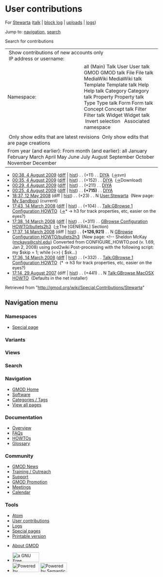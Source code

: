 <div id="mw-page-base" class="noprint">

</div>

<div id="mw-head-base" class="noprint">

</div>

<div id="content" class="mw-body" role="main">

<span id="top"></span>

<div id="mw-js-message" style="display:none;">

</div>



# <span dir="auto">User contributions</span>

<div id="bodyContent">

<div id="contentSub">

For [Stewarta](/wiki/User:Stewarta "User:Stewarta") (<a
href="/mediawiki/index.php?title=User_talk:Stewarta&amp;action=edit&amp;redlink=1"
class="new" title="User talk:Stewarta (page does not exist)">talk</a> \|
[block
log](/mediawiki/index.php?title=Special:Log/block&page=User%3AStewarta "Special:Log/block")
\|
[uploads](/wiki/Special:ListFiles/Stewarta "Special:ListFiles/Stewarta")
\| [logs](/wiki/Special:Log/Stewarta "Special:Log/Stewarta"))

</div>

<div id="jump-to-nav" class="mw-jump">

Jump to: [navigation](#mw-navigation), [search](#p-search)

</div>

<div id="mw-content-text">

Search for contributions

<table class="mw-contributions-table">
<colgroup>
<col style="width: 50%" />
<col style="width: 50%" />
</colgroup>
<tbody>
<tr class="odd">
<td colspan="2"> Show contributions of new accounts only<br />
 IP address or username:</td>
</tr>
<tr class="even">
<td class="mw-label">Namespace:</td>
<td>all (Main) Talk User User talk GMOD GMOD talk File File talk
MediaWiki MediaWiki talk Template Template talk Help Help talk Category
Category talk Property Property talk Type Type talk Form Form talk
Concept Concept talk Filter Filter talk Widget Widget talk  
 Invert selection 
 Associated namespace </td>
</tr>
<tr class="odd">
<td colspan="2"></td>
</tr>
<tr class="even">
<td colspan="2"> Only show edits that are latest revisions
 Only show edits that are page creations</td>
</tr>
<tr class="odd">
<td colspan="2">From year (and earlier): From month (and earlier): all
January February March April May June July August September October
November December</td>
</tr>
</tbody>
</table>

- <a href="/mediawiki/index.php?title=DIYA&amp;oldid=8735"
  class="mw-changeslist-date" title="DIYA">00:38, 4 August 2009</a>
  ([diff](/mediawiki/index.php?title=DIYA&diff=prev&oldid=8735 "DIYA")
  \| [hist](/mediawiki/index.php?title=DIYA&action=history "DIYA"))
  <span class="mw-changeslist-separator">. .</span>
  <span class="mw-plusminus-pos" dir="ltr"
  title="1,837 bytes after change">(+11)</span>‎
  <span class="mw-changeslist-separator">. .</span>
  <a href="/wiki/DIYA" class="mw-contributions-title"
  title="DIYA">DIYA</a> ‎
  <span class="comment">([→](/wiki/DIYA#svn "DIYA")‎<span dir="auto"><span class="autocomment">svn</span></span>)</span>
- <a href="/mediawiki/index.php?title=DIYA&amp;oldid=8734"
  class="mw-changeslist-date" title="DIYA">00:35, 4 August 2009</a>
  ([diff](/mediawiki/index.php?title=DIYA&diff=prev&oldid=8734 "DIYA")
  \| [hist](/mediawiki/index.php?title=DIYA&action=history "DIYA"))
  <span class="mw-changeslist-separator">. .</span>
  <span class="mw-plusminus-pos" dir="ltr"
  title="1,826 bytes after change">(+152)</span>‎
  <span class="mw-changeslist-separator">. .</span>
  <a href="/wiki/DIYA" class="mw-contributions-title"
  title="DIYA">DIYA</a> ‎
  <span class="comment">([→](/wiki/DIYA#Download "DIYA")‎<span dir="auto"><span class="autocomment">Download</span></span>)</span>
- <a href="/mediawiki/index.php?title=DIYA&amp;oldid=8733"
  class="mw-changeslist-date" title="DIYA">00:29, 4 August 2009</a>
  ([diff](/mediawiki/index.php?title=DIYA&diff=prev&oldid=8733 "DIYA")
  \| [hist](/mediawiki/index.php?title=DIYA&action=history "DIYA"))
  <span class="mw-changeslist-separator">. .</span>
  <span class="mw-plusminus-pos" dir="ltr"
  title="1,674 bytes after change">(+211)</span>‎
  <span class="mw-changeslist-separator">. .</span>
  <a href="/wiki/DIYA" class="mw-contributions-title"
  title="DIYA">DIYA</a> ‎
- <a href="/mediawiki/index.php?title=DIYA&amp;oldid=8732"
  class="mw-changeslist-date" title="DIYA">00:25, 4 August 2009</a>
  ([diff](/mediawiki/index.php?title=DIYA&diff=prev&oldid=8732 "DIYA")
  \| [hist](/mediawiki/index.php?title=DIYA&action=history "DIYA"))
  <span class="mw-changeslist-separator">. .</span> **(+715)**‎
  <span class="mw-changeslist-separator">. .</span>
  <a href="/wiki/DIYA" class="mw-contributions-title"
  title="DIYA">DIYA</a> ‎
- <a href="/mediawiki/index.php?title=User:Stewarta&amp;oldid=5374"
  class="mw-changeslist-date" title="User:Stewarta">18:37, 12 May 2008</a>
  (diff \|
  [hist](/mediawiki/index.php?title=User:Stewarta&action=history "User:Stewarta"))
  <span class="mw-changeslist-separator">. .</span>
  <span class="mw-plusminus-pos" dir="ltr"
  title="23 bytes after change">(+23)</span>‎
  <span class="mw-changeslist-separator">. .</span> N
  <a href="/wiki/User:Stewarta" class="mw-contributions-title"
  title="User:Stewarta">User:Stewarta</a> ‎ <span class="comment">(New
  page: <a
  href="/mediawiki/index.php?title=User:Stewarta/sandbox&amp;action=edit&amp;redlink=1"
  class="new" title="User:Stewarta/sandbox (page does not exist)">My
  Sandbox</a>)</span> <span class="mw-uctop">(current)</span>
- <a
  href="/mediawiki/index.php?title=Talk:GBrowse_1_Configuration_HOWTO&amp;oldid=5039"
  class="mw-changeslist-date"
  title="Talk:GBrowse 1 Configuration HOWTO">17:43, 14 March 2008</a>
  ([diff](/mediawiki/index.php?title=Talk:GBrowse_1_Configuration_HOWTO&diff=prev&oldid=5039 "Talk:GBrowse 1 Configuration HOWTO")
  \|
  [hist](/mediawiki/index.php?title=Talk:GBrowse_1_Configuration_HOWTO&action=history "Talk:GBrowse 1 Configuration HOWTO"))
  <span class="mw-changeslist-separator">. .</span>
  <span class="mw-plusminus-pos" dir="ltr"
  title="1,387 bytes after change">(+104)</span>‎
  <span class="mw-changeslist-separator">. .</span>
  <a href="/wiki/Talk:GBrowse_1_Configuration_HOWTO"
  class="mw-contributions-title"
  title="Talk:GBrowse 1 Configuration HOWTO">Talk:GBrowse 1 Configuration
  HOWTO</a> ‎
  <span class="comment">([→](/wiki/Talk:GBrowse_1_Configuration_HOWTO#.2A_-.3E_h3_for_track_properties.2C_etc.2C_easier_on_the_eyes.3F "Talk:GBrowse 1 Configuration HOWTO")‎<span dir="auto"><span class="autocomment">\*
  -\> h3 for track properties, etc, easier on the
  eyes?</span></span>)</span>
- <a
  href="/mediawiki/index.php?title=GBrowse_Configuration_HOWTO/bullets2h3&amp;oldid=5037"
  class="mw-changeslist-date"
  title="GBrowse Configuration HOWTO/bullets2h3">17:38, 14 March 2008</a>
  ([diff](/mediawiki/index.php?title=GBrowse_Configuration_HOWTO/bullets2h3&diff=prev&oldid=5037 "GBrowse Configuration HOWTO/bullets2h3")
  \|
  [hist](/mediawiki/index.php?title=GBrowse_Configuration_HOWTO/bullets2h3&action=history "GBrowse Configuration HOWTO/bullets2h3"))
  <span class="mw-changeslist-separator">. .</span>
  <span class="mw-plusminus-pos" dir="ltr"
  title="127,232 bytes after change">(+311)</span>‎
  <span class="mw-changeslist-separator">. .</span> <a
  href="/mediawiki/index.php?title=GBrowse_Configuration_HOWTO/bullets2h3&amp;redirect=no"
  class="mw-redirect mw-contributions-title"
  title="GBrowse Configuration HOWTO/bullets2h3">GBrowse Configuration
  HOWTO/bullets2h3</a> ‎
  <span class="comment">([→](/wiki/GBrowse_Configuration_HOWTO/bullets2h3#The_.5BGENERAL.5D_Section "GBrowse Configuration HOWTO/bullets2h3")‎<span dir="auto"><span class="autocomment">The
  \[GENERAL\] Section</span></span>)</span>
- <a
  href="/mediawiki/index.php?title=GBrowse_Configuration_HOWTO/bullets2h3&amp;oldid=5036"
  class="mw-changeslist-date"
  title="GBrowse Configuration HOWTO/bullets2h3">17:37, 14 March 2008</a>
  (diff \|
  [hist](/mediawiki/index.php?title=GBrowse_Configuration_HOWTO/bullets2h3&action=history "GBrowse Configuration HOWTO/bullets2h3"))
  <span class="mw-changeslist-separator">. .</span> **(+126,921)**‎
  <span class="mw-changeslist-separator">. .</span> N <a
  href="/mediawiki/index.php?title=GBrowse_Configuration_HOWTO/bullets2h3&amp;redirect=no"
  class="mw-redirect mw-contributions-title"
  title="GBrowse Configuration HOWTO/bullets2h3">GBrowse Configuration
  HOWTO/bullets2h3</a> ‎ <span class="comment">(New page: \<!-- Sheldon
  McKay (mckays@cshl.edu) Converted from CONFIGURE_HOWTO.pod (v. 1.69,
  Jan 2, 2008) using pod2wiki Post-processing with the following script:
  my \$skip = 1; while (\<\>) { \$sk...)</span>
- <a
  href="/mediawiki/index.php?title=Talk:GBrowse_1_Configuration_HOWTO&amp;oldid=5035"
  class="mw-changeslist-date"
  title="Talk:GBrowse 1 Configuration HOWTO">17:36, 14 March 2008</a>
  ([diff](/mediawiki/index.php?title=Talk:GBrowse_1_Configuration_HOWTO&diff=prev&oldid=5035 "Talk:GBrowse 1 Configuration HOWTO")
  \|
  [hist](/mediawiki/index.php?title=Talk:GBrowse_1_Configuration_HOWTO&action=history "Talk:GBrowse 1 Configuration HOWTO"))
  <span class="mw-changeslist-separator">. .</span>
  <span class="mw-plusminus-pos" dir="ltr"
  title="1,283 bytes after change">(+332)</span>‎
  <span class="mw-changeslist-separator">. .</span>
  <a href="/wiki/Talk:GBrowse_1_Configuration_HOWTO"
  class="mw-contributions-title"
  title="Talk:GBrowse 1 Configuration HOWTO">Talk:GBrowse 1 Configuration
  HOWTO</a> ‎ <span class="comment">(\* -\> h3 for track properties, etc,
  easier on the eyes?)</span>
- <a
  href="/mediawiki/index.php?title=Talk:GBrowse_MacOSX_HOWTO&amp;oldid=2972"
  class="mw-changeslist-date" title="Talk:GBrowse MacOSX HOWTO">17:14, 29
  August 2007</a> (diff \|
  [hist](/mediawiki/index.php?title=Talk:GBrowse_MacOSX_HOWTO&action=history "Talk:GBrowse MacOSX HOWTO"))
  <span class="mw-changeslist-separator">. .</span>
  <span class="mw-plusminus-pos" dir="ltr"
  title="441 bytes after change">(+441)</span>‎
  <span class="mw-changeslist-separator">. .</span> N
  <a href="/wiki/Talk:GBrowse_MacOSX_HOWTO" class="mw-contributions-title"
  title="Talk:GBrowse MacOSX HOWTO">Talk:GBrowse MacOSX HOWTO</a> ‎
  <span class="comment">(Defaults in the net installer)</span>

</div>

<div class="printfooter">

Retrieved from "<http://gmod.org/wiki/Special:Contributions/Stewarta>"

</div>

<div id="catlinks" class="catlinks catlinks-allhidden">

</div>

<div class="visualClear">

</div>

</div>

</div>

<div id="mw-navigation">

## Navigation menu

<div id="mw-head">



<div id="left-navigation">

<div id="p-namespaces" class="vectorTabs" role="navigation"
aria-labelledby="p-namespaces-label">

### Namespaces

- <span id="ca-nstab-special">[Special
  page](/wiki/Special:Contributions/Stewarta "This is a special page, you cannot edit the page itself")</span>

</div>

<div id="p-variants" class="vectorMenu emptyPortlet" role="navigation"
aria-labelledby="p-variants-label">

### 

### Variants[](#)

<div class="menu">

</div>

</div>

</div>

<div id="right-navigation">

<div id="p-views" class="vectorTabs emptyPortlet" role="navigation"
aria-labelledby="p-views-label">

### Views

</div>



</div>

<div id="p-search" role="search">

### Search

<div id="simpleSearch">

</div>

</div>

</div>

</div>

<div id="mw-panel">

<div id="p-logo" role="banner">

<a href="/wiki/Main_Page"
style="background-image: url(http://gmod.org/images/GMOD-cogs.png);"
title="Visit the main page"></a>

</div>

<div id="p-Navigation" class="portal" role="navigation"
aria-labelledby="p-Navigation-label">

### Navigation

<div class="body">

- <span id="n-GMOD-Home">[GMOD Home](/wiki/Main_Page)</span>
- <span id="n-Software">[Software](/wiki/GMOD_Components)</span>
- <span id="n-Categories-.2F-Tags">[Categories /
  Tags](/wiki/Categories)</span>
- <span id="n-View-all-pages">[View all
  pages](/wiki/Special:AllPages)</span>

</div>

</div>

<div id="p-Documentation" class="portal" role="navigation"
aria-labelledby="p-Documentation-label">

### Documentation

<div class="body">

- <span id="n-Overview">[Overview](/wiki/Overview)</span>
- <span id="n-FAQs">[FAQs](/wiki/Category:FAQ)</span>
- <span id="n-HOWTOs">[HOWTOs](/wiki/Category:HOWTO)</span>
- <span id="n-Glossary">[Glossary](/wiki/Glossary)</span>

</div>

</div>

<div id="p-Community" class="portal" role="navigation"
aria-labelledby="p-Community-label">

### Community

<div class="body">

- <span id="n-GMOD-News">[GMOD News](/wiki/GMOD_News)</span>
- <span id="n-Training-.2F-Outreach">[Training /
  Outreach](/wiki/Training_and_Outreach)</span>
- <span id="n-Support">[Support](/wiki/Support)</span>
- <span id="n-GMOD-Promotion">[GMOD
  Promotion](/wiki/GMOD_Promotion)</span>
- <span id="n-Meetings">[Meetings](/wiki/Meetings)</span>
- <span id="n-Calendar">[Calendar](/wiki/Calendar)</span>

</div>

</div>

<div id="p-tb" class="portal" role="navigation"
aria-labelledby="p-tb-label">

### Tools

<div class="body">

- <span id="feedlinks"><a
  href="http://gmod.org/mediawiki/index.php?title=Special:Contributions/Stewarta&amp;feed=atom"
  id="feed-atom" class="feedlink" rel="alternate"
  type="application/atom+xml" title="Atom feed for this page">Atom</a></span>
- <span id="t-contributions">[User
  contributions](/wiki/Special:Contributions/Stewarta "A list of contributions of this user")</span>
- <span id="t-log">[Logs](/wiki/Special:Log/Stewarta)</span>
- <span id="t-specialpages"><a href="/wiki/Special:SpecialPages" accesskey="q"
  title="A list of all special pages [q]">Special pages</a></span>
- <span id="t-print"><a
  href="/mediawiki/index.php?title=Special:Contributions/Stewarta&amp;printable=yes"
  rel="alternate" accesskey="p"
  title="Printable version of this page [p]">Printable version</a></span>

</div>

</div>

</div>

</div>

<div id="footer" role="contentinfo">

- <span id="footer-places-about">[About
  GMOD](/wiki/GMOD:About "GMOD:About")</span>

<!-- -->

- <span id="footer-copyrightico">[<img src="http://www.gnu.org/graphics/gfdl-logo-small.png" width="88"
  height="31" alt="a GNU Free Documentation License" />](http://www.gnu.org/licenses/fdl-1.3.html)</span>
- <span id="footer-poweredbyico">[<img src="/mediawiki/skins/common/images/poweredby_mediawiki_88x31.png"
  width="88" height="31" alt="Powered by MediaWiki" />](//www.mediawiki.org/)
  [<img
  src="/mediawiki/extensions/SemanticMediaWiki/includes/../resources/images/smw_button.png"
  width="88" height="31" alt="Powered by Semantic MediaWiki" />](https://www.semantic-mediawiki.org/wiki/Semantic_MediaWiki)</span>

<div style="clear:both">

</div>

</div>
